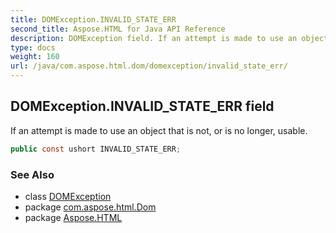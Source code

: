 ```yaml
---
title: DOMException.INVALID_STATE_ERR
second_title: Aspose.HTML for Java API Reference
description: DOMException field. If an attempt is made to use an object that is not or is no longer usable
type: docs
weight: 160
url: /java/com.aspose.html.dom/domexception/invalid_state_err/
---
```

## DOMException.INVALID_STATE_ERR field

If an attempt is made to use an object that is not, or is no longer, usable.

```java
public const ushort INVALID_STATE_ERR;
```

### See Also

* class [DOMException](../)
* package [com.aspose.html.Dom](../../domexception/)
* package [Aspose.HTML](../../../)
